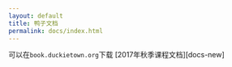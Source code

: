 ```yaml
---
layout: default
title: 鸭子文档
permalink: docs/index.html
---
```


可以在`book.duckietown.org`下载 [2017年秋季课程文档][docs-new]


[最新文档]: http://book.duckietown.org/  
[旧版文档]: http://duckietown.mit.edu/  
